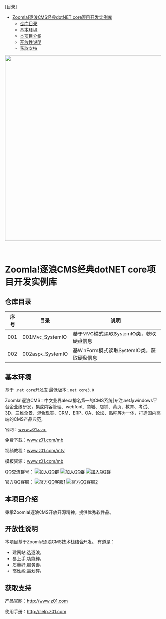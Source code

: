 
[目录]

<!-- TOC -->

- [Zoomla!逐浪CMS经典dotNET core项目开发实例库](#zoomla逐浪cms经典dotnet-core项目开发实例库)
    - [仓库目录](#仓库目录)
    - [基本环境](#基本环境)
    - [本项目介绍](#本项目介绍)
    - [开放性说明](#开放性说明)
    - [获取支持](#获取支持)

<!-- /TOC -->

<p align="center">
  <a href="http://www.z01.com/">
    <img src="https://code.z01.com/img/zoomla_logo.svg" width="600">
  </a>
</p>
<br>

# Zoomla!逐浪CMS经典dotNET core项目开发实例库

## 仓库目录
| 序号 | 目录  | 说明 |
| ------------ | ------------ | ------------ |
|  001 |  001Mvc_SystemIO | 基于MVC模式读取SystemIO类，获取硬盘信息 |
|  002 |  002aspx_SystemIO | 基WinForm模式读取SystemIO类，获取硬盘信息  |

## 基本环境

基于 `.net core`开发库
最低版本:`.net core3.0`


Zoomla!逐浪CMS：中文业界alexa排名第一的CMS系统|专注.net与windows平台企业级研发，集成内容管理、webfont、商城、店铺、黄页、教育、考试、3D、三维全景、混合现实、CRM、ERP、OA、论坛、贴吧等为一体，打造国内高端的CMS产品典范。

官网：www.z01.com

免费下载：www.z01.com/mb

视频教程：www.z01.com/mtv

模板资源：www.z01.com/mb


QQ交流群号：
[![加入QQ群](https://img.shields.io/badge/一群-541450128-blue.svg?style=for-the-badge&logo=appveyor)](https://jq.qq.com/?_wv=1027&k=5qIayyX)  [![加入QQ群](https://img.shields.io/badge/二群-541450128-blue.svg?style=for-the-badge&logo=appveyor)](https://jq.qq.com/?_wv=1027&k=5Ephzpq)   [![加入QQ群](https://img.shields.io/badge/三群-601781959-blue.svg?style=for-the-badge&logo=appveyor)](https://jq.qq.com/?_wv=1027&k=50a28BK) 


官方QQ客服：
[![官方QQ客服1](https://img.shields.io/badge/官方QQ客服1-524979923-red.svg?style=for-the-badge&logo=appveyor)](http://wpa.qq.com/msgrd?v=3&uin=745151353&site=qq&menu=yes)  [![官方QQ客服2](https://img.shields.io/badge/官方QQ客服2-1799661890-red.svg?style=for-the-badge&logo=appveyor)](http://wpa.qq.com/msgrd?v=3&uin=1799661890&site=qq&menu=yes) 

## 本项目介绍

秉承Zoomla!逐浪CMS开放开源精神，提供优秀软件品。

## 开放性说明
本项目基于Zoomla!逐浪CMS技术栈结合开发。
有道是：

- 建网站,选逐浪。
- 易上手,功能棒。
- 质量好,服务善。
- 高性能,最划算。



## 获取支持
产品官网：http://www.z01.com

使用手册：http://help.z01.com

